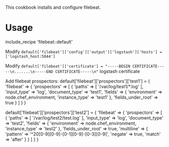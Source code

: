 This cookbook installs and configure filebeat.

# Usage

include_recipe 'filebeat::default'

Modify `default['filebeat']['config']['output']['logstash']['hosts'] = ['logstash_host:5044']`

Modify `default['filebeat']['certificate'] = "-----BEGIN CERTIFICATE-----\n.......\n-----END CERTIFICATE-----\n"` logstash certificate

Add filebeat prospectors:
default['filebeat']['prospectors']['test1'] = {
  'filebeat' => {
    'prospectors' => [
      {
        'paths' => [
          '/var/log/test1/*.log'
        ],
        'input_type' => 'log',
        'document_type' => 'test1',
        'fields' => {
          'environment' => node.chef_environment,
          'instance_type' => 'test1'
        },
        'fields_under_root' => true
      }
    ]
  }
}

default['filebeat']['prospectors']['test2'] = {
  'filebeat' => {
    'prospectors' => [
      {
        'paths' => [
          '/var/log/test2/test.log'
        ],
        'input_type' => 'log',
        'document_type' => 'test2',
        'fields' => {
          'environment' => node.chef_environment,
          'instance_type' => 'test2'
        },
        'fields_under_root' => true,
        'multiline' => {
          'pattern' => '^20[0-9][0-9]\-[0-1][0-9]\-[0-3][0-9]',
          'negate' => true,
          'match' => 'after'
        }
      }
    ]
  }
}
